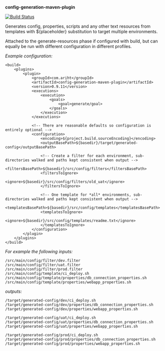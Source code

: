 **config-generation-maven-plugin**

[![Build Status](https://travis-ci.org/ghusta/config-generation-maven-plugin.svg?branch=master)](https://travis-ci.org/ghusta/config-generation-maven-plugin)

Generates config, properties, scripts and any other text resources from templates
with ${placeholder} substitution to target multiple environments.

Attached to the generate-resources phase if configured with build, but can equally
be run with different configuration in different profiles.

*Example configuration:*
```
<build>
    <plugins>
        <plugin>
            <groupId>com.ariht</groupId>
            <artifactId>config-generation-maven-plugin</artifactId>
            <version>0.9.11</version>
            <executions>
                <execution>
                    <goals>
                        <goal>generate/goal>
                    </goals>
                </execution>
            </executions>

            <!-- There are reasonable defaults so configuration is entirely optional -->
            <configuration>
                <encoding>${project.build.sourceEncoding}</encoding>
                <outputBasePath>${basedir}/target/generated-config</outputBasePath>

                <!-- Create a filter for each environment, sub-directories walked and paths kept consistent when output -->
                <filtersBasePath>${basedir}/src/config/filters</filtersBasePath>
                <filtersToIgnore>
                    <ignore>${basedir}/src/config/filters/old_uat</ignore>
                </filtersToIgnore>

                <!-- One template for *all* environments, sub-directories walked and paths kept consistent when output -->
                <templatesBasePath>${basedir}/src/config/templates</templatesBasePath>
                <templatesToIgnore>
                    <ignore>${basedir}/src/config/templates/readme.txt</ignore>
                </templatesToIgnore>
            </configuration>
        </plugin>
    </plugins>
</build>
```


*For example the following inputs:*
```
/src/main/config/filter/dev.filter
/src/main/config/filter/uat.filter
/src/main/config/filter/prod.filter
/src/main/config/template/ci_deploy.sh
/src/main/config/template/properties/db_connection_properties.sh
/src/main/config/template/properties/webapp_properties.sh
```
*outputs:*
```
/target/generated-config/dev/ci_deploy.sh
/target/generated-config/dev/properties/db_connection_properties.sh
/target/generated-config/dev/properties/webapp_properties.sh

/target/generated-config/uat/ci_deploy.sh
/target/generated-config/uat/properties/db_connection_properties.sh
/target/generated-config/uat/properties/webapp_properties.sh

/target/generated-config/prod/ci_deploy.sh
/target/generated-config/prod/properties/db_connection_properties.sh
/target/generated-config/prod/properties/webapp_properties.sh
```
